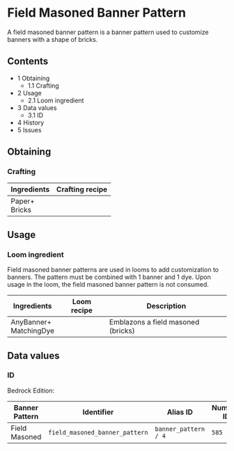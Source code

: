 # Field Masoned Banner Pattern
A field masoned banner pattern is a banner pattern used to customize banners with a shape of bricks.

## Contents
- 1 Obtaining
	- 1.1 Crafting
- 2 Usage
	- 2.1 Loom ingredient
- 3 Data values
	- 3.1 ID
- 4 History
- 5 Issues

## Obtaining
### Crafting
| Ingredients       | Crafting recipe |
|-------------------|-----------------|
| Paper+<br/>Bricks |                 |

## Usage
### Loom ingredient
Field masoned banner patterns are used in looms to add customization to banners. The pattern must be combined with 1 banner and 1 dye. Upon usage in the loom, the field masoned banner pattern is not consumed.

| Ingredients                | Loom recipe | Description                        |
|----------------------------|-------------|------------------------------------|
| AnyBanner+<br/>MatchingDye |             | Emblazons a field masoned (bricks) |

## Data values
### ID
Bedrock Edition:

| Banner Pattern | Identifier                     | Alias ID             | Numeric ID | Form | Translation key                                             |
|----------------|--------------------------------|----------------------|------------|------|-------------------------------------------------------------|
| Field Masoned  | `field_masoned_banner_pattern` | `banner_pattern / 4` | `585`      | Item | `item.banner_pattern.name`<br/>`item.banner_pattern.bricks` |


